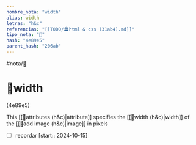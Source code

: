 ```yaml
---
nombre_nota: "width"
alias: width
letras: "h&c"
referencias: "[[TODO/🏛️html & css (31ab4).md]]"
tipo_nota: "📑"
hash: "4e89e5"
parent_hash: "206ab"
---
```


#nota/📑

# 📑width
<div class="hash">(4e89e5)</div>



This [[📑attributes (h&c)|attribute]]  specifies the [[📑width (h&c)|width]] of the
[[📑add image (h&c)|image]] in pixels

- [ ] recordar  [start:: 2024-10-15]
